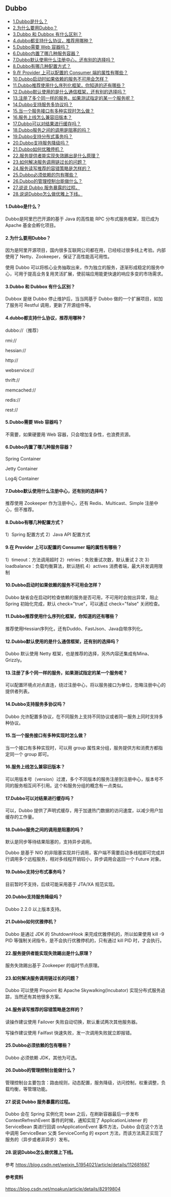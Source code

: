## Dubbo

* [1.Dubbo是什么？](#1dubbo是什么)
* [2.为什么要用Dubbo？](#2为什么要用dubbo)
* [3.Dubbo 和 Dubbox 有什么区别？](#3dubbo-和-dubbox-有什么区别)
* [4.dubbo都支持什么协议，推荐用哪种？](#4dubbo都支持什么协议推荐用哪种)
* [5.Dubbo需要 Web 容器吗？](#5dubbo需要-web-容器吗)
* [6.Dubbo内置了哪几种服务容器？](#6dubbo内置了哪几种服务容器)
* [7.Dubbo默认使用什么注册中心，还有别的选择吗？](#7dubbo默认使用什么注册中心还有别的选择吗)
* [8.Dubbo有哪几种配置方式？](#8dubbo有哪几种配置方式)
* [9.在 Provider 上可以配置的 Consumer 端的属性有哪些？](#9在-provider-上可以配置的-consumer-端的属性有哪些)
* [10.Dubbo启动时如果依赖的服务不可用会怎样？](#10dubbo启动时如果依赖的服务不可用会怎样)
* [11.Dubbo推荐使用什么序列化框架，你知道的还有哪些？](#11dubbo推荐使用什么序列化框架你知道的还有哪些)
* [12.Dubbo默认使用的是什么通信框架，还有别的选择吗？](#12dubbo默认使用的是什么通信框架还有别的选择吗)
* [13.注册了多个同一样的服务，如果测试指定的某一个服务呢？](#13注册了多个同一样的服务如果测试指定的某一个服务呢)
* [14.Dubbo支持服务多协议吗？](#14dubbo支持服务多协议吗)
* [15.当一个服务接口有多种实现时怎么做？](#15当一个服务接口有多种实现时怎么做)
* [16.服务上线怎么兼容旧版本？](#16服务上线怎么兼容旧版本)
* [17.Dubbo可以对结果进行缓存吗？](#17dubbo可以对结果进行缓存吗)
* [18.Dubbo服务之间的调用是阻塞的吗？](#18dubbo服务之间的调用是阻塞的吗)
* [19.Dubbo支持分布式事务吗？](#19dubbo支持分布式事务吗)
* [20.Dubbo支持服务降级吗？](#20dubbo支持服务降级吗)
* [21.Dubbo如何优雅停机？](#21dubbo如何优雅停机)
* [22.服务提供者能实现失效踢出是什么原理？](#22服务提供者能实现失效踢出是什么原理)
* [23.如何解决服务调用链过长的问题？](#23如何解决服务调用链过长的问题)
* [24.服务读写推荐的容错策略是怎样的？](#24服务读写推荐的容错策略是怎样的)
* [25.Dubbo必须依赖的包有哪些？](#25dubbo必须依赖的包有哪些)
* [26.Dubbo的管理控制台能做什么？](#26dubbo的管理控制台能做什么)
* [27.说说 Dubbo 服务暴露的过程。](#27说说-dubbo-服务暴露的过程)
* [28.说说Dubbo怎么做优雅上下线。](#27说说Dubbo怎么做优雅上下线)

#### 1.Dubbo是什么？

Dubbo是阿里巴巴开源的基于 Java 的高性能 RPC 分布式服务框架，现已成为 Apache 基金会孵化项目。

#### 2.为什么要用Dubbo？

因为是阿里开源项目，国内很多互联网公司都在用，已经经过很多线上考验。内部使用了 Netty、Zookeeper，保证了高性能高可用性。

使用 Dubbo 可以将核心业务抽取出来，作为独立的服务，逐渐形成稳定的服务中心，可用于提高业务复用灵活扩展，使前端应用能更快速的响应多变的市场需求。

#### 3.Dubbo 和 Dubbox 有什么区别？

Dubbox 是继 Dubbo 停止维护后，当当网基于 Dubbo 做的一个扩展项目，如加了服务可 Restful 调用，更新了开源组件等。

#### 4.dubbo都支持什么协议，推荐用哪种？

dubbo://（推荐）

rmi://

hessian://

http://

webservice://

thrift://

memcached://

redis://

rest://

#### 5.Dubbo需要 Web 容器吗？

不需要，如果硬要用 Web 容器，只会增加复杂性，也浪费资源。

#### 6.Dubbo内置了哪几种服务容器？

Spring Container

Jetty Container

Log4j Container

#### 7.Dubbo默认使用什么注册中心，还有别的选择吗？

推荐使用 Zookeeper 作为注册中心，还有 Redis、Multicast、Simple 注册中心，但不推荐。

#### 8.Dubbo有哪几种配置方式？

1）Spring 配置方式
2）Java API 配置方式

#### 9.在 Provider 上可以配置的 Consumer 端的属性有哪些？

1）timeout：方法调用超时
2）retries：失败重试次数，默认重试 2 次
3）loadbalance：负载均衡算法，默认随机
4）actives 消费者端，最大并发调用限制

#### 10.Dubbo启动时如果依赖的服务不可用会怎样？

Dubbo 缺省会在启动时检查依赖的服务是否可用，不可用时会抛出异常，阻止 Spring 初始化完成，默认 check="true"，可以通过 check="false" 关闭检查。

#### 11.Dubbo推荐使用什么序列化框架，你知道的还有哪些？

推荐使用Hessian序列化，还有Duddo、FastJson、Java自带序列化。

#### 12.Dubbo默认使用的是什么通信框架，还有别的选择吗？

Dubbo 默认使用 Netty 框架，也是推荐的选择，另外内容还集成有Mina、Grizzly。

#### 13.注册了多个同一样的服务，如果测试指定的某一个服务呢？

可以配置环境点对点直连，绕过注册中心，将以服务接口为单位，忽略注册中心的提供者列表。

#### 14.Dubbo支持服务多协议吗？

Dubbo 允许配置多协议，在不同服务上支持不同协议或者同一服务上同时支持多种协议。

#### 15.当一个服务接口有多种实现时怎么做？

当一个接口有多种实现时，可以用 group 属性来分组，服务提供方和消费方都指定同一个 group 即可。

#### 16.服务上线怎么兼容旧版本？

可以用版本号（version）过渡，多个不同版本的服务注册到注册中心，版本号不同的服务相互间不引用。这个和服务分组的概念有一点类似。

#### 17.Dubbo可以对结果进行缓存吗？

可以，Dubbo 提供了声明式缓存，用于加速热门数据的访问速度，以减少用户加缓存的工作量。

#### 18.Dubbo服务之间的调用是阻塞的吗？

默认是同步等待结果阻塞的，支持异步调用。

Dubbo 是基于 NIO 的非阻塞实现并行调用，客户端不需要启动多线程即可完成并行调用多个远程服务，相对多线程开销较小，异步调用会返回一个 Future 对象。

#### 19.Dubbo支持分布式事务吗？

目前暂时不支持，后续可能采用基于 JTA/XA 规范实现。

#### 20.Dubbo支持服务降级吗？

Dubbo 2.2.0 以上版本支持。

#### 21.Dubbo如何优雅停机？

Dubbo 是通过 JDK 的 ShutdownHook 来完成优雅停机的，所以如果使用 kill -9 PID 等强制关闭指令，是不会执行优雅停机的，只有通过 kill PID 时，才会执行。

#### 22.服务提供者能实现失效踢出是什么原理？

服务失效踢出基于 Zookeeper 的临时节点原理。

#### 23.如何解决服务调用链过长的问题？

Dubbo 可以使用 Pinpoint 和 Apache Skywalking(Incubator) 实现分布式服务追踪，当然还有其他很多方案。

#### 24.服务读写推荐的容错策略是怎样的？

读操作建议使用 Failover 失败自动切换，默认重试两次其他服务器。

写操作建议使用 Failfast 快速失败，发一次调用失败就立即报错。

#### 25.Dubbo必须依赖的包有哪些？

Dubbo 必须依赖 JDK，其他为可选。

#### 26.Dubbo的管理控制台能做什么？

管理控制台主要包含：路由规则，动态配置，服务降级，访问控制，权重调整，负载均衡，等管理功能。

#### 27.说说 Dubbo 服务暴露的过程。

Dubbo 会在 Spring 实例化完 bean 之后，在刷新容器最后一步发布 ContextRefreshEvent 事件的时候，通知实现了 ApplicationListener 的 ServiceBean 类进行回调 onApplicationEvent 事件方法，Dubbo 会在这个方法中调用 ServiceBean 父类 ServiceConfig 的 export 方法，而该方法真正实现了服务的（异步或者非异步）发布。

#### 28.说说Dubbo怎么做优雅上下线。
参考 https://blog.csdn.net/weixin_51954021/article/details/112681687


#### 参考资料

https://blog.csdn.net/moakun/article/details/82919804

